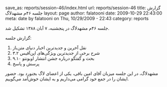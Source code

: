 save_as: reports/session-46/index.html
url: reports/session-46
title: گزارش جلسه ۴۶‌م مشهدلاگ
layout: page
author: falatooni
date: 2009-10-29 22:43:00
meta: date by falatooni on Thu, 10/29/2009 - 22:43
category: reports

جلسه ۴۶‌م مشهدلاگ در پنجشنبه، ۷ آبان ۱۳۸۸ تشکیل شد.


<!--more-->



گزارش جلسه:

  1. نقل آخرین و جدیدترین اخبار دنیای متن‌باز
  2. شرح برخی از جدیدترین ویژگی‌های اپن‌آفیس ۳.۲
  3. بحث و گفتگو درباره جشن انتشار اوبونتو ۹.۱۰
  4. پرسش و پاسخ

مشهدلاگ، در این جلسه میزبان آقای امین باقی، یکی از اعضای لاگ بجنورد بود. حضور
ایشان را در جمع خود گرامی می‌داریم و به ایشان خوش‌آمد می‌گوییم.
